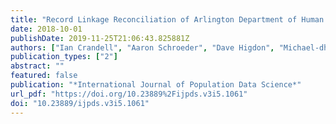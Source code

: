 ```yaml
---
title: "Record Linkage Reconciliation of Arlington Department of Human Services Administrative Data Using Potts Models"
date: 2018-10-01
publishDate: 2019-11-25T21:06:43.825881Z
authors: ["Ian Crandell", "Aaron Schroeder", "Dave Higdon", "Michael-dharma Irwin"]
publication_types: ["2"]
abstract: ""
featured: false
publication: "*International Journal of Population Data Science*"
url_pdf: "https://doi.org/10.23889%2Fijpds.v3i5.1061"
doi: "10.23889/ijpds.v3i5.1061"
---
```


